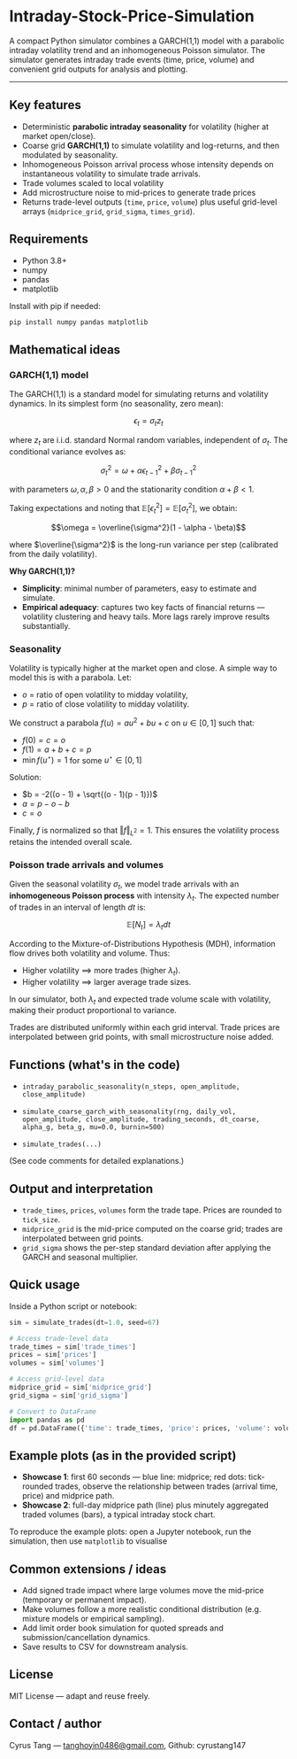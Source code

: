 # Intraday-Stock-Price-Simulation

A compact Python simulator combines a GARCH(1,1) model with a parabolic intraday volatility trend and an inhomogeneous Poisson simulator. The simulator generates intraday trade events (time, price, volume) and convenient grid outputs for analysis and plotting.

---

## Key features

* Deterministic **parabolic intraday seasonality** for volatility (higher at market open/close).
* Coarse grid **GARCH(1,1)** to simulate volatility and log-returns, and then modulated by seasonality.
* Inhomogeneous Poisson arrival process whose intensity depends on instantaneous volatility to simulate trade arrivals.
* Trade volumes scaled to local volatility
* Add microstructure noise to mid-prices to generate trade prices
* Returns trade-level outputs (`time`, `price`, `volume`) plus useful grid-level arrays (`midprice_grid`, `grid_sigma`, `times_grid`).

## Requirements

* Python 3.8+
* numpy
* pandas
* matplotlib

Install with pip if needed:

```bash
pip install numpy pandas matplotlib
```

## Mathematical ideas

### GARCH(1,1) model

The GARCH(1,1) is a standard model for simulating returns and volatility dynamics. In its simplest form (no seasonality, zero mean):

$$\epsilon_t = \sigma_t z_t$$

where $z_t$ are i.i.d. standard Normal random variables, independent of $\sigma_t$. The conditional variance evolves as:

$$\sigma_t^2 = \omega + \alpha \epsilon_{t-1}^2 + \beta \sigma_{t-1}^2$$

with parameters $\omega, \alpha, \beta > 0$ and the stationarity condition $\alpha + \beta < 1$.

Taking expectations and noting that $\mathbb{E}[\epsilon_t^2] = \mathbb{E}[\sigma_t^2]$, we obtain:

$$\omega = \overline{\sigma^2}(1 - \alpha - \beta)$$

where $\overline{\sigma^2}$ is the long-run variance per step (calibrated from the daily volatility).

**Why GARCH(1,1)?**
- **Simplicity**: minimal number of parameters, easy to estimate and simulate.
- **Empirical adequacy**: captures two key facts of financial returns — volatility clustering and heavy tails. More lags rarely improve results substantially.


### Seasonality

Volatility is typically higher at the market open and close. A simple way to model this is with a parabola. Let:
- $o$ = ratio of open volatility to midday volatility,
- $p$ = ratio of close volatility to midday volatility.

We construct a parabola $f(u) = a u^2 + b u + c$ on $u \in [0,1]$ such that:
- $f(0) = c = o$
- $f(1) = a + b + c = p$
- $\min f(u^\star) = 1$ for some $u^\star \in [0,1]$

Solution:
- $b = -2((o - 1) + \sqrt{(o - 1)(p - 1)})$
- $a = p - o - b$
- $c = o$

Finally, $f$ is normalized so that $\Vert f \Vert_{L^2} = 1$. This ensures the volatility process retains the intended overall scale.


### Poisson trade arrivals and volumes

Given the seasonal volatility $\sigma_t$, we model trade arrivals with an **inhomogeneous Poisson process** with intensity $\lambda_t$. The expected number of trades in an interval of length $dt$ is:

$$\mathbb{E}[N_t] = \lambda_t dt$$

According to the Mixture-of-Distributions Hypothesis (MDH), information flow drives both volatility and volume. Thus:
- Higher volatility $\implies$ more trades (higher $\lambda_t$).
- Higher volatility $\implies$ larger average trade sizes.

In our simulator, both $\lambda_t$ and expected trade volume scale with volatility, making their product proportional to variance.

Trades are distributed uniformly within each grid interval. Trade prices are interpolated between grid points, with small microstructure noise added.


## Functions (what's in the code)

* `intraday_parabolic_seasonality(n_steps, open_amplitude, close_amplitude)`

* `simulate_coarse_garch_with_seasonality(rng, daily_vol, open_amplitude, close_amplitude, trading_seconds, dt_coarse, alpha_g, beta_g, mu=0.0, burnin=500)`

* `simulate_trades(...)`

(See code comments for detailed explanations.)
 
## Output and interpretation

* `trade_times`, `prices`, `volumes` form the trade tape. Prices are rounded to `tick_size`.
* `midprice_grid` is the mid-price computed on the coarse grid; trades are interpolated between grid points.
* `grid_sigma` shows the per-step standard deviation after applying the GARCH and seasonal multiplier.

## Quick usage

Inside a Python script or notebook:

```python
sim = simulate_trades(dt=1.0, seed=67)

# Access trade-level data
trade_times = sim['trade_times']
prices = sim['prices']
volumes = sim['volumes']

# Access grid-level data
midprice_grid = sim['midprice_grid']
grid_sigma = sim['grid_sigma']

# Convert to DataFrame
import pandas as pd
df = pd.DataFrame({'time': trade_times, 'price': prices, 'volume': volumes})
```

## Example plots (as in the provided script)

* **Showcase 1**: first 60 seconds — blue line: midprice; red dots: tick-rounded trades, observe the relationship between trades (arrival time, price) and midprice path.
* **Showcase 2**: full-day midprice path (line) plus minutely aggregated traded volumes (bars), a typical intraday stock chart.

To reproduce the example plots: open a Jupyter notebook, run the simulation, then use `matplotlib` to visualise

## Common extensions / ideas

* Add signed trade impact where large volumes move the mid-price (temporary or permanent impact).
* Make volumes follow a more realistic conditional distribution (e.g. mixture models or empirical sampling).
* Add limit order book simulation for quoted spreads and submission/cancellation dynamics.
* Save results to CSV for downstream analysis.

## License

MIT License — adapt and reuse freely.

## Contact / author

Cyrus Tang — tanghoyin0486@gmail.com, Github: cyrustang147
